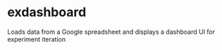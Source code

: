 # exdashboard
Loads data from a Google spreadsheet and displays a dashboard UI for experiment iteration

